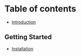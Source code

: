 # Table of contents

* [Introduction](README.md)

## Getting Started

* [Installation](getting-started/installation.md)

